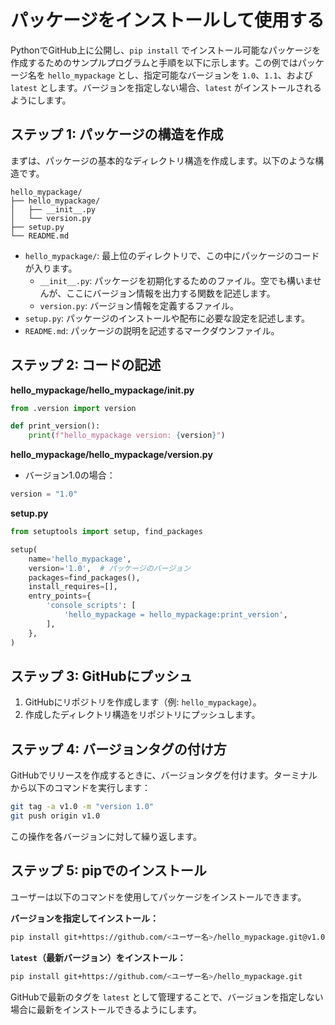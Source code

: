 # パッケージをインストールして使用する

PythonでGitHub上に公開し、`pip install` でインストール可能なパッケージを作成するためのサンプルプログラムと手順を以下に示します。この例ではパッケージ名を `hello_mypackage` とし、指定可能なバージョンを `1.0`、`1.1`、および `latest` とします。バージョンを指定しない場合、`latest` がインストールされるようにします。

## ステップ 1: パッケージの構造を作成
まずは、パッケージの基本的なディレクトリ構造を作成します。以下のような構造です。
```
hello_mypackage/
├── hello_mypackage/
│   ├── __init__.py
│   └── version.py
├── setup.py
└── README.md
```

- `hello_mypackage/`: 最上位のディレクトリで、この中にパッケージのコードが入ります。
  - `__init__.py`: パッケージを初期化するためのファイル。空でも構いませんが、ここにバージョン情報を出力する関数を記述します。
  - `version.py`: バージョン情報を定義するファイル。
- `setup.py`: パッケージのインストールや配布に必要な設定を記述します。
- `README.md`: パッケージの説明を記述するマークダウンファイル。

## ステップ 2: コードの記述
**hello_mypackage/hello_mypackage/init.py**
```python
from .version import version

def print_version():
    print(f"hello_mypackage version: {version}")

```

**hello_mypackage/hello_mypackage/version.py**

- バージョン1.0の場合：
```python
version = "1.0"
```

**setup.py**
```python
from setuptools import setup, find_packages

setup(
    name='hello_mypackage',
    version='1.0',  # パッケージのバージョン
    packages=find_packages(),
    install_requires=[],
    entry_points={
        'console_scripts': [
            'hello_mypackage = hello_mypackage:print_version',
        ],
    },
)
```

## ステップ 3: GitHubにプッシュ
1. GitHubにリポジトリを作成します（例: `hello_mypackage`）。
2. 作成したディレクトリ構造をリポジトリにプッシュします。


## ステップ 4: バージョンタグの付け方
GitHubでリリースを作成するときに、バージョンタグを付けます。ターミナルから以下のコマンドを実行します：

```bash
git tag -a v1.0 -m "version 1.0"
git push origin v1.0
```

この操作を各バージョンに対して繰り返します。


## ステップ 5: pipでのインストール
ユーザーは以下のコマンドを使用してパッケージをインストールできます。

**バージョンを指定してインストール：**
```bash
pip install git+https://github.com/<ユーザー名>/hello_mypackage.git@v1.0
```

**`latest`（最新バージョン）をインストール：**
```bash
pip install git+https://github.com/<ユーザー名>/hello_mypackage.git
```

GitHubで最新のタグを `latest` として管理することで、バージョンを指定しない場合に最新をインストールできるようにします。

